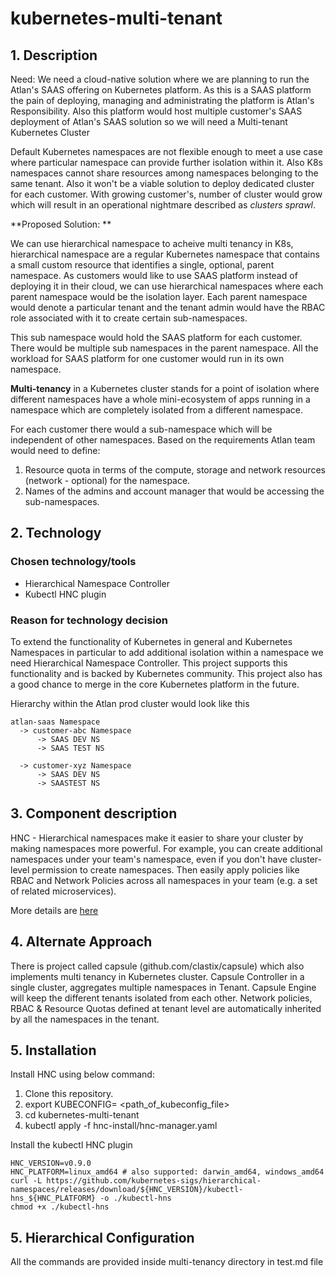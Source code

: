 # kubernetes-multi-tenant

## 1. Description

Need: We need a cloud-native solution where we are planning to run the Atlan's SAAS offering on Kubernetes platform. As this is a SAAS platform the pain of deploying, managing and administrating the platform is Atlan's Responsibility. Also this platform would host multiple customer's SAAS deployment of Atlan's SAAS solution so we will need a Multi-tenant Kubernetes Cluster 

Default Kubernetes namespaces are not flexible enough to meet a use case where particular namespace can provide further isolation within it. Also K8s namespaces cannot share resources among namespaces belonging to the same tenant. Also it won't be a viable solution to deploy dedicated cluster for each customer. With growing customer's, number of cluster would grow which will result in an operational nightmare described as _clusters sprawl_.

**Proposed Solution: **

We can use hierarchical namespace to acheive multi tenancy in K8s, hierarchical namespace are a regular Kubernetes namespace that contains a small custom resource that identifies a single, optional, parent namespace. 
As customers would like to use SAAS platform instead of deploying it in their cloud, we can use hierarchical namespaces where each parent namespace would be the isolation layer. Each parent namespace would denote a particular tenant and the tenant admin would have the RBAC role associated with it to create certain sub-namespaces. 

This sub namespace would hold the SAAS platform for each customer. There would be multiple sub namespaces in the parent namespace. All the workload for SAAS platform for one customer would run in its own namespace.

__Multi-tenancy__ in a Kubernetes cluster stands  for a point of isolation where different namespaces have a whole mini-ecosystem of apps running in a namespace which are completely isolated from a different namespace.

For each customer there would a sub-namespace which will be independent of other namespaces. Based on the requirements Atlan team would need to define:
1. Resource quota in terms of the compute, storage and network resources (network - optional) for the namespace.
2. Names of the admins and account manager that would be accessing the sub-namespaces.

## 2. Technology

### Chosen technology/tools

* Hierarchical Namespace Controller
* Kubectl HNC plugin

### Reason for technology decision

To extend the functionality of Kubernetes in general and Kubernetes Namespaces in particular to add additional isolation within a namespace we need Hierarchical Namespace Controller.
This project supports this functionality and is backed by Kubernetes community. This project also has a good chance to merge in the core Kubernetes platform in the future.


Hierarchy within the Atlan prod cluster would look like this

```
atlan-saas Namespace
  -> customer-abc Namespace
	  -> SAAS DEV NS
	  -> SAAS TEST NS

  -> customer-xyz Namespace
	  -> SAAS DEV NS
	  -> SAASTEST NS
``` 
## 3. Component description


HNC - Hierarchical namespaces make it easier to share your cluster by making namespaces more powerful. For example, you can create additional namespaces under your team's namespace, even if you don't have cluster-level permission to create namespaces.
Then easily apply policies like RBAC and Network Policies across all namespaces in your team (e.g. a set of related microservices).

More details are [here](https://github.com/kubernetes-sigs/hierarchical-namespaces/blob/master/docs/user-guide/concepts.md)


## 4. Alternate Approach

There is project called capsule (github.com/clastix/capsule) which also implements multi tenancy in Kubernetes cluster. Capsule Controller in a single cluster, aggregates multiple namespaces in Tenant. Capsule Engine will keep the different tenants isolated from each other. Network policies, RBAC & Resource Quotas defined at tenant level are automatically inherited by all the namespaces in the tenant.


## 5. Installation

Install HNC using below command:
1. Clone this repository.
2. export KUBECONFIG= <path_of_kubeconfig_file>
3. cd kubernetes-multi-tenant
4. kubectl apply -f hnc-install/hnc-manager.yaml

Install the kubectl HNC plugin
```
HNC_VERSION=v0.9.0
HNC_PLATFORM=linux_amd64 # also supported: darwin_amd64, windows_amd64
curl -L https://github.com/kubernetes-sigs/hierarchical-namespaces/releases/download/${HNC_VERSION}/kubectl-hns_${HNC_PLATFORM} -o ./kubectl-hns
chmod +x ./kubectl-hns
```

## 5. Hierarchical Configuration

All the commands are provided inside multi-tenancy directory in test.md file
